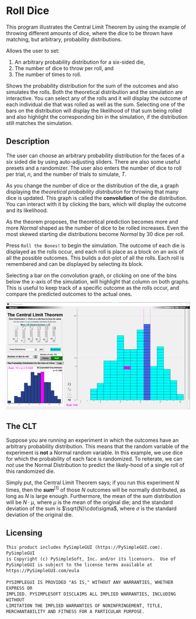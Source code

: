 # Roll Dice

This program illustrates the Central Limit Theorem by using the example of throwing different amounts of dice, where the dice to be thrown have matching, but arbitrary, probability distributions.

Allows the user to set:

1) An arbitrary probability distribution for a six-sided die,
2) The number of dice to throw per roll, and
3) The number of times to roll.

Shows the probability distribution for the sum of the outcomes and also simulates the rolls. Both the theoretical distribution and the simulation are interactive. You can select any of the rolls and it will display the outcome of each individual die that was rolled as well as the sum. Selecting one of the bars on the distribution will display the likelihood of that sum being rolled and also highlight the corresponding bin in the simulation, if the distribution still matches the simulation.

## Description

The user can choose an arbitrary probability distribution for the faces of a six sided die by using auto-adjusting sliders.  There are also some useful presets and a randomizer.  The user also enters the number of dice to roll per trial, $n$, and the number of trials to simulate, *T*.  

As you change the number of dice or the distribution of the die, a graph displaying the *theoretical probability distribution* for throwing that many dice is updated.  This graph is called the **convolution** of the die distribution.  You can interact with it by clicking the bars, which will display the outcome and its likelihood.  

As the theorem proposes, the theoretical prediction becomes more and more *Normal* shaped as the number of dice to be rolled increases.  Even the most skewed starting die distributions become *Normal* by 30 dice per roll.

Press `Roll the Bones!` to begin the simulation.  The outcome of each die is displayed as the rolls occur, and each roll is place as a block on an axis of all the possible outcomes.  This builds a dot-plot of all the rolls.  Each roll is remembered and can be displayed by selecting its block.

Selecting a bar on the convolution graph, or clicking on one of the bins below the x-axis of the simulation, will highlight that column on both graphs.  This is useful to keep track of a specific outcome as the rolls occur, and compare the predicted outcomes to the actual ones.

![UI Screen Shot](/assets/roll-dice-ss.png)

## The CLT

Suppose you are running an experiment in which the outcomes have an arbitrary probability distribution. This means that the random variable of the experiment is **not** a Normal random variable.  In this example, we use dice for which the probability of each face is randomized.  To reiterate, we can *not* use the Normal Distribution to predict the likely-hood of a single roll of this randomized die.

Simply put, the Central Limit Theorem says; if you run this experiment $N$ times, then the ***sum***$^{[1]}$  of those $N$ outcomes will be normally distributed, as long as $N$ is large enough.  Furthermore, the mean of the sum distribution will be $N\cdot\mu$, where $\mu$ is the mean of the original die; and the standard deviation of the sum is $\sqrt{N}\cdot\sigma$, where $\sigma$ is the standard deviation of the original die.

## Licensing

    This product includes PySimpleGUI (https://PySimpleGUI.com).  PySimpleGUI
    is Copyright (c) PySimpleSoft, Inc. and/or its licensors.  Use of
    PySimpleGUI is subject to the license terms available at
    https://PySimpleGUI.com/eula

    PYSIMPLEGUI IS PROVIDED "AS IS," WITHOUT ANY WARRANTIES, WHETHER EXPRESS OR
    IMPLIED. PYSIMPLESOFT DISCLAIMS ALL IMPLIED WARRANTIES, INCLUDING WITHOUT
    LIMITATION THE IMPLIED WARRANTIES OF NONINFRINGEMENT, TITLE,
    MERCHANTABILITY AND FITNESS FOR A PARTICULAR PURPOSE.
